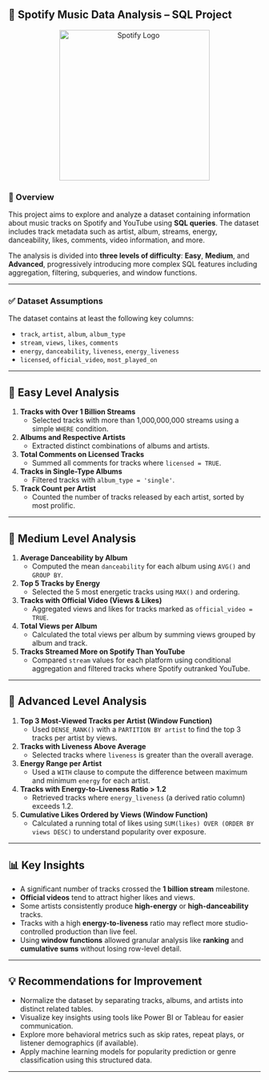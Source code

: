 

## 🎵 Spotify Music Data Analysis – SQL Project

<p align="center">
  <img src="spotify-logo.png" alt="Spotify Logo" width="300"/>
</p>

### 📌 Overview

This project aims to explore and analyze a dataset containing information about music tracks on Spotify and YouTube using **SQL queries**. The dataset includes track metadata such as artist, album, streams, energy, danceability, likes, comments, video information, and more.

The analysis is divided into **three levels of difficulty**:
 **Easy**, **Medium**, and **Advanced**, progressively introducing more complex SQL features including aggregation, filtering, subqueries, and window functions.

------

### ✅ Dataset Assumptions

The dataset contains at least the following key columns:

- `track`, `artist`, `album`, `album_type`
- `stream`, `views`, `likes`, `comments`
- `energy`, `danceability`, `liveness`, `energy_liveness`
- `licensed`, `official_video`, `most_played_on`

------

## 🔹 Easy Level Analysis

1. **Tracks with Over 1 Billion Streams**
   - Selected tracks with more than 1,000,000,000 streams using a simple `WHERE` condition.
2. **Albums and Respective Artists**
   - Extracted distinct combinations of albums and artists.
3. **Total Comments on Licensed Tracks**
   - Summed all comments for tracks where `licensed = TRUE`.
4. **Tracks in Single-Type Albums**
   - Filtered tracks with `album_type = 'single'`.
5. **Track Count per Artist**
   - Counted the number of tracks released by each artist, sorted by most prolific.

------

## 🔸 Medium Level Analysis

1. **Average Danceability by Album**
   - Computed the mean `danceability` for each album using `AVG()` and `GROUP BY`.
2. **Top 5 Tracks by Energy**
   - Selected the 5 most energetic tracks using `MAX()` and ordering.
3. **Tracks with Official Video (Views & Likes)**
   - Aggregated views and likes for tracks marked as `official_video = TRUE`.
4. **Total Views per Album**
   - Calculated the total views per album by summing views grouped by album and track.
5. **Tracks Streamed More on Spotify Than YouTube**
   - Compared `stream` values for each platform using conditional aggregation and filtered tracks where Spotify outranked YouTube.

------

## 🔺 Advanced Level Analysis

1. **Top 3 Most-Viewed Tracks per Artist (Window Function)**
   - Used `DENSE_RANK()` with a `PARTITION BY artist` to find the top 3 tracks per artist by views.
2. **Tracks with Liveness Above Average**
   - Selected tracks where `liveness` is greater than the overall average.
3. **Energy Range per Artist**
   - Used a `WITH` clause to compute the difference between maximum and minimum `energy` for each artist.
4. **Tracks with Energy-to-Liveness Ratio > 1.2**
   - Retrieved tracks where `energy_liveness` (a derived ratio column) exceeds 1.2.
5. **Cumulative Likes Ordered by Views (Window Function)**
   - Calculated a running total of likes using `SUM(likes) OVER (ORDER BY views DESC)` to understand popularity over exposure.

------

## 📊 Key Insights

- A significant number of tracks crossed the **1 billion stream** milestone.
- **Official videos** tend to attract higher likes and views.
- Some artists consistently produce **high-energy** or **high-danceability** tracks.
- Tracks with a high **energy-to-liveness** ratio may reflect more studio-controlled production than live feel.
- Using **window functions** allowed granular analysis like **ranking** and **cumulative sums** without losing row-level detail.

------

## 💡 Recommendations for Improvement

- Normalize the dataset by separating tracks, albums, and artists into distinct related tables.
- Visualize key insights using tools like Power BI or Tableau for easier communication.
- Explore more behavioral metrics such as skip rates, repeat plays, or listener demographics (if available).
- Apply machine learning models for popularity prediction or genre classification using this structured data.

------

